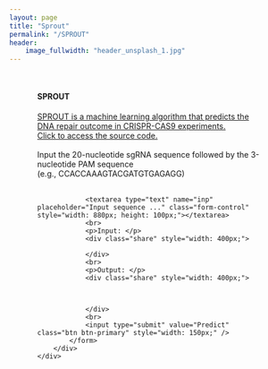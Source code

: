 ```yaml
---
layout: page
title: "Sprout"
permalink: "/SPROUT"
header:
    image_fullwidth: "header_unsplash_1.jpg"
---
```


<head>
    <meta charset="UTF-8">
    <title>SPROUT</title>
    <link href="stylesheets/flatui/dist/css/vendor/bootstrap.min.css" rel="stylesheet">
    <link href="stylesheets/flatui/dist/css/flat-ui.min.css" rel="stylesheet">
</head>
<body>
<div style="margin: 50px;">
	<h4>SPROUT</h4>
	<a href="https://www.biorxiv.org/content/10.1101/404947v1">SPROUT is a machine learning algorithm that predicts the DNA repair outcome in CRISPR-CAS9 experiments.</a>
	<br>
	<a href="https://github.com/amirmohan/SPROUT">Click to access the source code.</a>
	<br>
	<br>
	Input the 20-nucleotide sgRNA sequence followed by the 3-nucleotide PAM sequence
	<br>
	(e.g., CCACCAAAGTACGATGTGAGAGG)
	<br>
	<br>
		<div>
			<form method="POST" action="http://13.59.18.211:80">

				<textarea type="text" name="inp" placeholder="Input sequence ..." class="form-control" style="width: 880px; height: 100px;"></textarea>
				<br>
				<p>Input: </p>
				<div class="share" style="width: 400px;">
					
				</div>
				<br>
				<p>Output: </p>
				<div class="share" style="width: 400px;">
					
					
					
				</div>
				<br>
				<input type="submit" value="Predict" class="btn btn-primary" style="width: 150px;" />
			</form>
		</div>
	</div>
</div>

</body>
</html>
